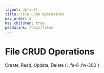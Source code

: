 ```yaml
---
layout: default
title: File CRUD Operations
nav_order: 5
has_children: true
permalink: /docs/files
---
```


# File CRUD Operations

Create, Read, Update, Delete
{: .fs-6 .fw-300 }